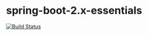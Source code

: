 # spring-boot-2.x-essentials

[![Build Status](https://travis-ci.org/amigoscode/spring-boot-essentials.svg?branch=master)](https://travis-ci.org/amigoscode/spring-boot-essentials)
